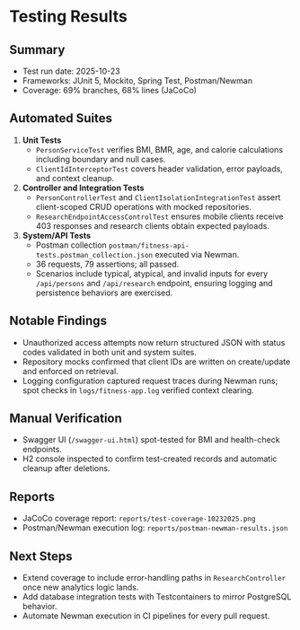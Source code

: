 # Testing Results

## Summary
- Test run date: 2025-10-23
- Frameworks: JUnit 5, Mockito, Spring Test, Postman/Newman
- Coverage: 69% branches, 68% lines (JaCoCo)

## Automated Suites
1. **Unit Tests**
   - `PersonServiceTest` verifies BMI, BMR, age, and calorie calculations including boundary and null cases.
   - `ClientIdInterceptorTest` covers header validation, error payloads, and context cleanup.
2. **Controller and Integration Tests**
   - `PersonControllerTest` and `ClientIsolationIntegrationTest` assert client-scoped CRUD operations with mocked repositories.
   - `ResearchEndpointAccessControlTest` ensures mobile clients receive 403 responses and research clients obtain expected payloads.
3. **System/API Tests**
   - Postman collection `postman/fitness-api-tests.postman_collection.json` executed via Newman.
   - 36 requests, 79 assertions; all passed.
   - Scenarios include typical, atypical, and invalid inputs for every `/api/persons` and `/api/research` endpoint, ensuring logging and persistence behaviors are exercised.

## Notable Findings
- Unauthorized access attempts now return structured JSON with status codes validated in both unit and system suites.
- Repository mocks confirmed that client IDs are written on create/update and enforced on retrieval.
- Logging configuration captured request traces during Newman runs; spot checks in `logs/fitness-app.log` verified context clearing.

## Manual Verification
- Swagger UI (`/swagger-ui.html`) spot-tested for BMI and health-check endpoints.
- H2 console inspected to confirm test-created records and automatic cleanup after deletions.

## Reports
- JaCoCo coverage report: `reports/test-coverage-10232025.png`
- Postman/Newman execution log: `reports/postman-newman-results.json`

## Next Steps
- Extend coverage to include error-handling paths in `ResearchController` once new analytics logic lands.
- Add database integration tests with Testcontainers to mirror PostgreSQL behavior.
- Automate Newman execution in CI pipelines for every pull request.
